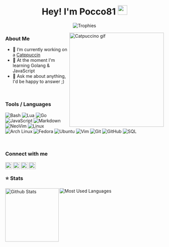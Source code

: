 <h1 align="center">Hey! I'm Pocco81 <img src="https://raw.githubusercontent.com/vatsa287/vatsa287/master/assets/Hi.gif?raw=true" width="30px"></h1>

<p align="center">
  <img alig src="https://github-profile-trophy.vercel.app/?username=Pocco81&theme=onedark&&margin-w=12&column=6&rank=SSS,SS,S,AAA,AA,A,B,C&no-frame=true" alt="Trophies" />
</p>

<img align="right" height=300px width=300px alt="Catpuccino gif" src="https://raw.githubusercontent.com/Pocco81/Pocco81/main/assets/catpuccino.gif" />

### About Me

-   🔭 I’m currently working on a [Catppuccin](https://github.com/catppuccin)
-   🌱 At the moment I'm learning Golang & JavaScript
-   💬 Ask me about anything, I'd be happy to answer ;)

&nbsp;

### Tools / Languages

<!-- Icons: https://simpleicons.org/ -->

![Bash](https://img.shields.io/badge/-Bash-05122A?style=flat&logo=gnu-bash&logoColor=4EAA25)
![Lua](https://img.shields.io/badge/-Lua-05122A?style=flat&logo=lua&logoColor=0062cc)
![Go](https://img.shields.io/badge/-Go-05122A?style=flat&logo=go&logoColor=00a7d0)
![JavaScript](https://img.shields.io/badge/-JavaScript-05122A?style=flat&logo=javascript&logoColor=F7DF1E)
![Markdown](https://img.shields.io/badge/-Markdown-05122A?style=flat&logo=markdown)
![NeoVim](https://img.shields.io/badge/-NeoVim-05122A?style=flat&logo=neovim&logoColor=4b9e4b)
![Linux](https://img.shields.io/badge/-Linux-05122A?style=flat&logo=linux&logoColor=dfb914)
![Arch Linux](https://img.shields.io/badge/-Arch-05122A?style=flat&logo=archlinux&logoColor=3399cc)
![Fedora](https://img.shields.io/badge/-Fedora-05122A?style=flat&logo=fedora&logoColor=294172)
![Ubuntu](https://img.shields.io/badge/-Ubuntu-05122A?style=flat&logo=ubuntu&logoColor=d64613)
![Vim](https://img.shields.io/badge/-Vim-05122A?style=flat&logo=vim&logoColor=4EAA25)
![Git](https://img.shields.io/badge/-Git-05122A?style=flat&logo=git)
![GitHub](https://img.shields.io/badge/-GitHub-05122A?style=flat&logo=github)
![SQL](https://img.shields.io/badge/-SQL-05122A?style=flat&logo=mysql&logoColor=4479A1)

&nbsp;

### Connect with me

[<img align="left" alt="Reddit" width="22px" src="https://cdn.icon-icons.com/icons2/1195/PNG/512/1490889653-reddit_82537.png" />][reddit]
[<img align="left" alt="Discord" width="22px" src="https://cdn.icon-icons.com/icons2/1945/PNG/512/iconfinder-discord-4661587_122459.png" />][discord]
[<img align="left" alt="Telegram" width="22px" src="https://cdn.icon-icons.com/icons2/923/PNG/512/telegram_icon-icons.com_72055.png" />][telegram]
[<img align="left" alt="Gmail" width="22px" src="https://cdn.icon-icons.com/icons2/2429/PNG/512/gmail_logo_icon_147283.png" />][gmail]

&nbsp;

### ⭐ Stats

<!-- Catppuccin themed -->
<img height="170" align="left" src="https://github-readme-stats.vercel.app/api?username=Pocco81&show_icons=true&bg_color=1e1e2e&border_color=1e1e2e&title_color=f5e0dc&text_color=d9e0ee&icon_color=c9cbff" alt="Github Stats" />
<img src="https://github-readme-stats.vercel.app/api/top-langs/?username=Pocco81&layout=compact&show_icons=true&bg_color=1e1e2e&border_color=1e1e2e&title_color=f5e0dc&text_color=d9e0ee&icon_color=c9cbff&langs_count=8" alt="Most Used Languages" />

[gmail]: mailto:pocco451@gmail.com
[reddit]: https://www.reddit.com/user/Pocco81
[telegram]: https://t.me/Pocco81
[discord]: https://discord.com/users/870140329930653747
